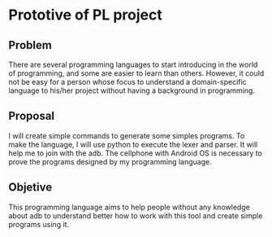 # Prototive of PL project

## Problem
There are several programming languages to start introducing in the world of programming,
and some are easier to learn than others. However, it could not be easy for a person whose
focus to understand a domain-specific language to his/her project without having a
background in programming.
 
## Proposal

I will create simple commands to generate some simples programs. To make the language, I
will use python to execute the lexer and parser. It will help me to join with the adb. The
cellphone with Android OS is necessary to prove the programs designed by my programming
language.

## Objetive
This programming language aims to help people without any knowledge about adb to
understand better how to work with this tool and create simple programs using it.